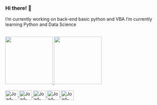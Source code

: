 ### Hi there! 👋

I’m currently working on back-end basic python and VBA
I’m currently learning Python and Data Science
##
<div>
  <a href="https://github.com/joadson-araujo">
  <img height="150em" src="https://github-readme-stats.vercel.app/api?username=joadson-araujo&show_icons=true&theme=gotham&include_all_commits=true&count_private=true"/>
  <img height="150em" src="https://github-readme-stats.vercel.app/api/top-langs/?username=joadson-araujo&layout=compact&langs_count=7&theme=gotham"/>
</div>

<div style="display: inline_block"><br>
  <img align="center" alt="Joad-HTML" height="30" width="40" src="https://cdn.jsdelivr.net/gh/devicons/devicon/icons/html5/html5-original.svg">
  <img align="center" alt="Joad-CSS" height="30" width="40" src="https://cdn.jsdelivr.net/gh/devicons/devicon/icons/css3/css3-original.svg">
  <img align="center" alt="Joad-JS" height="30" width="40" src="https://cdn.jsdelivr.net/gh/devicons/devicon/icons/javascript/javascript-original.svg">
  <img align="center" alt="Joad-Python" height="30" width="40" src="https://cdn.jsdelivr.net/gh/devicons/devicon/icons/python/python-original.svg">
  <img align="center" alt="Joad-sql" height="30" width="40" src="https://cdn.jsdelivr.net/gh/devicons/devicon/icons/mysql/mysql-original.svg">
</div>

